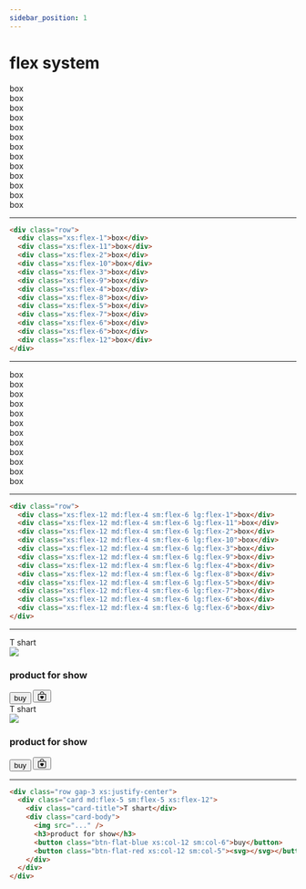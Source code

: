 ```yaml
---
sidebar_position: 1
---
```


# flex system

<div class="container">
    <div class="text-center row">
        <div class="xs:flex-1 box">box</div>
        <div class="xs:flex-11 box">box</div>
        <div class="xs:flex-2 box">box</div>
        <div class="xs:flex-10 box">box</div>
        <div class="xs:flex-3 box">box</div>
        <div class="xs:flex-9 box">box</div>
        <div class="xs:flex-4 box">box</div>
        <div class="xs:flex-8 box">box</div>
        <div class="xs:flex-5 box">box</div>
        <div class="xs:flex-7 box">box</div>
        <div class="xs:flex-6 box">box</div>
        <div class="xs:flex-6 box">box</div>
        <div class="xs:flex-12 box">box</div>
    </div>
</div>

<hr class="mx-2"/>

```html
<div class="row">
  <div class="xs:flex-1">box</div>
  <div class="xs:flex-11">box</div>
  <div class="xs:flex-2">box</div>
  <div class="xs:flex-10">box</div>
  <div class="xs:flex-3">box</div>
  <div class="xs:flex-9">box</div>
  <div class="xs:flex-4">box</div>
  <div class="xs:flex-8">box</div>
  <div class="xs:flex-5">box</div>
  <div class="xs:flex-7">box</div>
  <div class="xs:flex-6">box</div>
  <div class="xs:flex-6">box</div>
  <div class="xs:flex-12">box</div>
</div>
```

<hr class="mx-2"/>

<div class="container">
    <div class="text-center row">
		<div class="xs:flex-12 md:flex-4 sm:flex-6 box lg:flex-1">box</div>
		<div class="xs:flex-12 md:flex-4 sm:flex-6 box lg:flex-11">box</div>
		<div class="xs:flex-12 md:flex-4 sm:flex-6 box lg:flex-2">box</div>
		<div class="xs:flex-12 md:flex-4 sm:flex-6 box lg:flex-10">box</div>
		<div class="xs:flex-12 md:flex-4 sm:flex-6 box lg:flex-3">box</div>
		<div class="xs:flex-12 md:flex-4 sm:flex-6 box lg:flex-9">box</div>
		<div class="xs:flex-12 md:flex-4 sm:flex-6 box lg:flex-4">box</div>
		<div class="xs:flex-12 md:flex-4 sm:flex-6 box lg:flex-8">box</div>
		<div class="xs:flex-12 md:flex-4 sm:flex-6 box lg:flex-5">box</div>
		<div class="xs:flex-12 md:flex-4 sm:flex-6 box lg:flex-7">box</div>
		<div class="xs:flex-12 md:flex-4 sm:flex-6 box lg:flex-6">box</div>
		<div class="xs:flex-12 md:flex-4 sm:flex-6 box lg:flex-6">box</div>
    </div>
</div>

<hr class="mx-2"/>

```html
<div class="row">
  <div class="xs:flex-12 md:flex-4 sm:flex-6 lg:flex-1">box</div>
  <div class="xs:flex-12 md:flex-4 sm:flex-6 lg:flex-11">box</div>
  <div class="xs:flex-12 md:flex-4 sm:flex-6 lg:flex-2">box</div>
  <div class="xs:flex-12 md:flex-4 sm:flex-6 lg:flex-10">box</div>
  <div class="xs:flex-12 md:flex-4 sm:flex-6 lg:flex-3">box</div>
  <div class="xs:flex-12 md:flex-4 sm:flex-6 lg:flex-9">box</div>
  <div class="xs:flex-12 md:flex-4 sm:flex-6 lg:flex-4">box</div>
  <div class="xs:flex-12 md:flex-4 sm:flex-6 lg:flex-8">box</div>
  <div class="xs:flex-12 md:flex-4 sm:flex-6 lg:flex-5">box</div>
  <div class="xs:flex-12 md:flex-4 sm:flex-6 lg:flex-7">box</div>
  <div class="xs:flex-12 md:flex-4 sm:flex-6 lg:flex-6">box</div>
  <div class="xs:flex-12 md:flex-4 sm:flex-6 lg:flex-6">box</div>
</div>
```

<hr class="mx-2"/>

<div class="container">
	<div class="row gap-3 xs:justify-center">
		<div class="card shadowed md:flex-5 sm:flex-5 xs:flex-12">
			<div class="card-title">T shart</div>
				<div class="card-body">
					<img src="https://m.media-amazon.com/images/I/81NTsOeOs+L._AC_SX522._SX._UX._SY._UY_.jpg"/>
					<h3 class="">product for show</h3>
      <button class="btn-flat-blue xs:col-12 sm:col-6">buy</button>
      <button class="btn-flat-red xs:col-12 sm:col-5">
						<svg xmlns="http://www.w3.org/2000/svg" width="16" height="16" fill="currentColor" class="bi bi-bag-heart" viewBox="0 0 16 16"><path fill-rule="evenodd" d="M10.5 3.5a2.5 2.5 0 0 0-5 0V4h5v-.5Zm1 0V4H15v10a2 2 0 0 1-2 2H3a2 2 0 0 1-2-2V4h3.5v-.5a3.5 3.5 0 1 1 7 0ZM14 14V5H2v9a1 1 0 0 0 1 1h10a1 1 0 0 0 1-1ZM8 7.993c1.664-1.711 5.825 1.283 0 5.132-5.825-3.85-1.664-6.843 0-5.132Z"/></svg>
					</button>
				</div>
			</div>
			<div class="card md:flex-5 sm:flex-5 xs:flex-12">
			<div class="card-title">T shart</div>
				<div class="card-body">
					<img src="https://m.media-amazon.com/images/I/81NTsOeOs+L._AC_SX522._SX._UX._SY._UY_.jpg"/>
					<h3 class="">product for show</h3>
      <button class="btn-flat-blue xs:col-12 sm:col-6">buy</button>
      <button class="btn-flat-red xs:col-12 sm:col-5">
						<svg xmlns="http://www.w3.org/2000/svg" width="16" height="16" fill="currentColor" class="bi bi-bag-heart" viewBox="0 0 16 16"><path fill-rule="evenodd" d="M10.5 3.5a2.5 2.5 0 0 0-5 0V4h5v-.5Zm1 0V4H15v10a2 2 0 0 1-2 2H3a2 2 0 0 1-2-2V4h3.5v-.5a3.5 3.5 0 1 1 7 0ZM14 14V5H2v9a1 1 0 0 0 1 1h10a1 1 0 0 0 1-1ZM8 7.993c1.664-1.711 5.825 1.283 0 5.132-5.825-3.85-1.664-6.843 0-5.132Z"/></svg>
					</button>
				</div>
			</div>
		</div>
</div>

<hr class="mx-2"/>



```html
<div class="row gap-3 xs:justify-center">
  <div class="card md:flex-5 sm:flex-5 xs:flex-12">
    <div class="card-title">T shart</div>
    <div class="card-body">
      <img src="..." />
      <h3>product for show</h3>
      <button class="btn-flat-blue xs:col-12 sm:col-6">buy</button>
      <button class="btn-flat-red xs:col-12 sm:col-5"><svg></svg></button>
    </div>
  </div>
</div>
```
